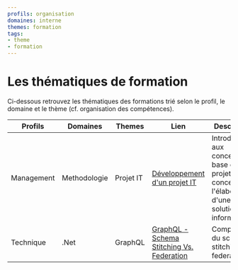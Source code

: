 ```yaml
---
profils: organisation
domaines: interne
themes: formation
tags:
- theme
- formation
---
```

# Les thématiques de formation

Ci-dessous retrouvez les thématiques des formations trié selon le profil, le domaine et le thème (cf. organisation des compétences). 

| Profils    | Domaines     | Themes    | Lien                                                                                                             | Description                                                                                         |
| ---------- | ------------ | --------- | ---------------------------------------------------------------------------------------------------------------- | --------------------------------------------------------------------------------------------------- |
| Management | Methodologie | Projet IT | [Développement d'un projet IT](./management/methodologie/projet/developpement-dun-projet-it.md)                                                   | Introduction aux concepts de base d'un projet concernant l'élaboration d'une solution informatique. |
| Technique  | .Net         | GraphQL   | [GraphQL - Schema Stitching Vs. Federation](./developpement/dotNet/graphql/graphql-schema-stitching-vs-federation.md) | Comparaison du schema stitching et federation.                                                                                                    |



